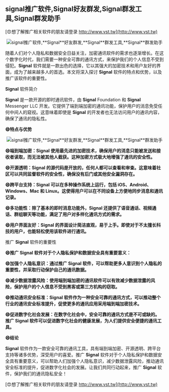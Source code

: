 ## **signal推广软件,**Signal**好友群发,**Signal**群发工具,**Signal**群发助手**

[😍想了解推广相关软件的朋友请登录 http://www.vst.tw](http://www.vst.tw)

 <center><img src="https://vst.tw/MP4/tuiguang/png/2.png" alt="signal推广软件,**Signal**好友群发,**Signal**群发工具,**Signal**群发助手"></center>

随着人们对个人隐私和数据安全日益关注，加密通讯软件的需求也逐渐增长。在这个数字化时代，我们需要一种安全可靠的通讯方式，来保护我们的个人信息不受到侵犯。**Signal** 软件就是一款出色的选择，它以其强大的加密技术和用户友好的界面，成为了越来越多人的首选。本文将深入探讨 **Signal** 软件的特点和优势，以及推广该软件的重要性。

**Signal** 软件简介

**Signal** 是一款开源的即时通讯软件，由 **Signal** Foundation 和 **Signal** Messenger LLC 开发。它提供了端到端加密的通讯功能，保护用户的消息免受任何中间人的窥视。这意味着即使是 **Signal** 的开发者也无法访问用户的通讯内容，确保了通讯的隐私性。

**😄特点与优势**

 <center><img src="https://vst.tw/MP4/tuiguang/png/5.png" alt="signal推广软件,**Signal**好友群发,**Signal**群发工具,**Signal**群发助手"></center>

**😄端到端加密：**Signal** 使用最先进的加密技术，确保用户的消息只能被发送和接收者读取，而无法被其他人截获。这种加密方式极大地增强了通讯的安全性。**

**😄开源透明：**Signal** 的源代码是开放的，任何人都可以查看和审查。这意味着社区可以共同监督软件的安全性，确保没有后门或其他安全漏洞存在。**

**😄跨平台支持：**Signal** 可以在多种操作系统上运行，包括 iOS、Android、Windows、Mac 和 Linux。这使得用户可以在不同设备上方便地同步消息和通讯记录。**

**😄多功能性：除了基本的即时消息功能外，**Signal** 还提供了语音通话、视频通话、群组聊天等功能，满足了用户对多样化通讯方式的需求。**

**😄用户界面友好：**Signal** 的界面设计简洁直观，易于上手。即使对于不太擅长科技的用户，也能轻松使用该软件进行通讯。**

推广 **Signal** 软件的重要性

**😄推广 **Signal** 软件对于个人隐私保护和数据安全具有重要意义：**

**😄加强个人隐私意识：通过推广 **Signal** 软件，可以帮助更多人意识到个人隐私的重要性，并采取行动保护自己的通讯数据。**

**😄减少数据泄露风险：使用端到端加密的通讯软件可以有效减少数据泄露的风险，保护用户的个人信息不受到黑客或第三方机构的窃取。**

**😄推动通讯安全标准：**Signal** 软件作为一种安全可靠的通讯方式，可以推动整个行业的通讯安全标准提升，促使更多的通讯应用采用端到端加密技术。**

**😄促进数字化社会发展：在数字化社会中，安全可靠的通讯方式是不可或缺的。推广 **Signal** 软件可以促进数字化社会的健康发展，为人们提供安全便捷的通讯工具。**

**😄结论**

**Signal** 软件作为一款安全可靠的通讯工具，具有端到端加密、开源透明、跨平台支持等诸多优势，深受用户的喜爱。推广 **Signal** 软件对于个人隐私保护和数据安全具有重要意义，可以帮助人们加强个人隐私意识，减少数据泄露风险，推动通讯安全标准的提升，促进数字化社会的发展。让我们共同行动起来，推广 **Signal** 软件，保护我们的通讯隐私安全！

[😍想了解推广相关软件的朋友请登录 http://www.vst.tw](http://www.vst.tw)



